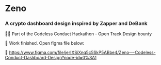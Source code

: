 # Zeno
### A crypto dashboard design inspired by Zapper and DeBank

👨‍💻 Part of the Codeless Conduct Hackathon - Open Track Design bounty

🏁 Work finished. Open figma file below:

🔗 https://www.figma.com/file/jerIXSiXnq5c5SkP5ABbe4/Zeno---Codeless-Conduct-Dashboard-Design?node-id=0%3A1
